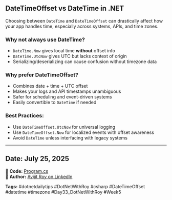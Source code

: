 ﻿## DateTimeOffset vs DateTime in .NET

Choosing between `DateTime` and `DateTimeOffset` can drastically affect how your app handles time, especially across systems, APIs, and time zones.

### Why not always use DateTime?

* `DateTime.Now` gives local time **without** offset info
* `DateTime.UtcNow` gives UTC but lacks context of origin
* Serializing/deserializing can cause confusion without timezone data

### Why prefer DateTimeOffset?

* Combines date + time + UTC offset
* Makes your logs and API timestamps unambiguous
* Safer for scheduling and event-driven systems
* Easily convertible to `DateTime` if needed

### Best Practices:

* Use `DateTimeOffset.UtcNow` for universal logging
* Use `DateTimeOffset.Now` for localized events with offset awareness
* Avoid `DateTime` unless interfacing with legacy systems

---

## Date: July 25, 2025

🔗 **Code:** [Program.cs](./Program.cs)  
🔗 **Author:** [Avijit Roy on LinkedIn](https://www.linkedin.com/in/HeyAvijitRoy/)  

**Tags:** #dotnetdailytips #DotNetWithRoy #csharp #DateTimeOffset #datetime #timezone #Day33\_DotNetWithRoy #Week5
